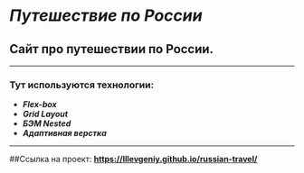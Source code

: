 # ***Путешествие по России***

## Сайт про путешествии по России.

___
### **Тут используются технологии:**
+ ***Flex-box***
+ ***Grid Layout***
+ ***БЭМ Nested***
+ ***Адаптивная верстка***
___
##Ссылка на проект: **https://lllevgeniy.github.io/russian-travel/**



